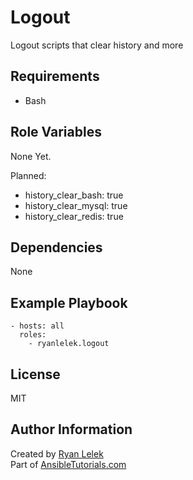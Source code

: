 Logout
======

Logout scripts that clear history and more

Requirements
------------

- Bash

Role Variables
--------------

None Yet.  

Planned:  
- history_clear_bash: true
- history_clear_mysql: true
- history_clear_redis: true

Dependencies
------------

None

Example Playbook
----------------

    - hosts: all
      roles:
        - ryanlelek.logout

License
-------

MIT

Author Information
------------------

Created by [Ryan Lelek](https://www.ryanlelek.com)  
Part of [AnsibleTutorials.com](http://www.ansibletutorials.com)
